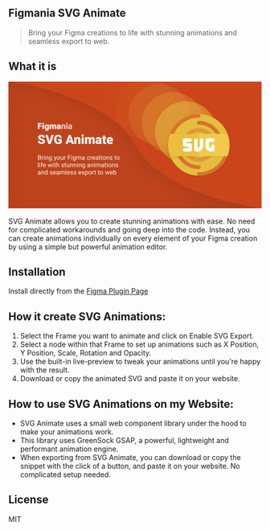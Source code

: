 ## Figmania SVG Animate

> Bring your Figma creations to life with stunning animations and seamless export to web.

## What it is

![logo](design/animate-banner.png "SVG Animate")

SVG Animate allows you to create stunning animations with ease. No need for complicated workarounds and going deep into the code. Instead, you can create animations individually on every element of your Figma creation by using a simple but powerful animation editor.

## Installation

Install directly from the [Figma Plugin Page](https://www.figma.com/community/plugin/980366185319754464/SVG-Animate)

## How it create SVG Animations:

1. Select the Frame you want to animate and click on Enable SVG Export.
2. Select a node within that Frame to set up animations such as X Position, Y Position, Scale, Rotation and Opacity.
3. Use the built-in live-preview to tweak your animations until you're happy with the result.
4. Download or copy the animated SVG and paste it on your website.

## How to use SVG Animations on my Website:

* SVG Animate uses a small web component library under the hood to make your animations work.
* This library uses GreenSock GSAP, a powerful, lightweight and performant animation engine.
* When exporting from SVG Animate, you can download or copy the snippet with the click of a button, and paste it on your website. No complicated setup needed.

## License

MIT
